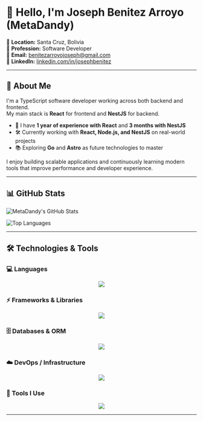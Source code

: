# 👋 Hello, I'm Joseph Benitez Arroyo (MetaDandy)

🎯 **Location:** Santa Cruz, Bolivia  
💼 **Profession:** Software Developer  
📧 **Email:** [benitezarroyojoseph@gmail.com](mailto:benitezarroyojoseph@gmail.com)  
🔗 **LinkedIn:** [linkedin.com/in/josephbenitez](https://www.linkedin.com/in/benitez-arroyo-joseph-85277a30a/)

---

## 🚀 About Me


I'm a TypeScript software developer working across both backend and frontend.  
My main stack is **React** for frontend and **NestJS** for backend.

- 🧠 I have **1 year of experience with React** and **3 months with NestJS**
- 🛠️ Currently working with **React, Node.js, and NestJS** on real-world projects
- 📚 Exploring **Go** and **Astro** as future technologies to master

I enjoy building scalable applications and continuously learning modern tools that improve performance and developer experience.

---

## 📊 GitHub Stats

![MetaDandy's GitHub Stats](https://github-readme-stats.vercel.app/api?username=MetaDandy&show_icons=true&theme=highcontrast)

![Top Languages](https://github-readme-stats.vercel.app/api/top-langs/?username=MetaDandy&layout=compact&theme=highcontrast)

---

## 🛠️ Technologies & Tools

### 💻 Languages
<p align="center">
  <img src="https://skillicons.dev/icons?i=js,ts,go" />
</p>

### ⚡ Frameworks & Libraries
<p align="center">
  <img src="https://skillicons.dev/icons?i=react,nextjs,astro,nestjs,nodejs,tailwindcss" />
</p>

### 🗄️ Databases & ORM
<p align="center">
  <img src="https://skillicons.dev/icons?i=postgresql,supabase" />
</p>

### ☁️ DevOps / Infrastructure
<p align="center">
  <img src="https://skillicons.dev/icons?i=docker" />
</p>

### 🧰 Tools I Use
<p align="center">
  <img src="https://skillicons.dev/icons?i=vscode,git,github,linux,postman" />
</p>


---
